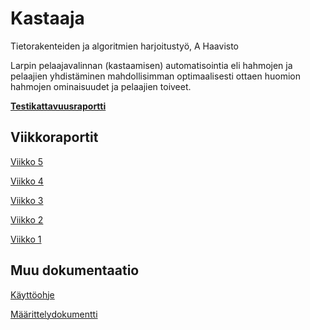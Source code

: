# Kastaaja
Tietorakenteiden ja algoritmien harjoitustyö, A Haavisto

Larpin pelaajavalinnan (kastaamisen) automatisointia eli hahmojen ja pelaajien yhdistäminen mahdollisimman optimaalisesti ottaen huomion hahmojen ominaisuudet ja pelaajien toiveet.

[**Testikattavuusraportti**](https://github.com/ahaavisto/kastaaja/blob/master/kastaaja/dokumentaatio/jacoco/index.html)

## Viikkoraportit
[Viikko 5](https://github.com/ahaavisto/kastaaja/blob/master/kastaaja/dokumentaatio/viikkoraportti%205.md)

[Viikko 4](https://github.com/ahaavisto/kastaaja/blob/master/kastaaja/dokumentaatio/viikkoraportti%204.md)

[Viikko 3](https://github.com/ahaavisto/kastaaja/blob/master/kastaaja/dokumentaatio/viikkoraportti%203.md)

[Viikko 2](https://github.com/ahaavisto/kastaaja/blob/master/kastaaja/dokumentaatio/viikkoraportti%202.md)

[Viikko 1](https://github.com/ahaavisto/kastaaja/blob/master/kastaaja/dokumentaatio/viikkoraportti%201.md)

## Muu dokumentaatio

[Käyttöohje](https://github.com/ahaavisto/kastaaja/blob/master/kastaaja/dokumentaatio/käyttöohje.md)

[Määrittelydokumentti](https://github.com/ahaavisto/kastaaja/blob/master/kastaaja/dokumentaatio/määrittelydokumentti.md)
